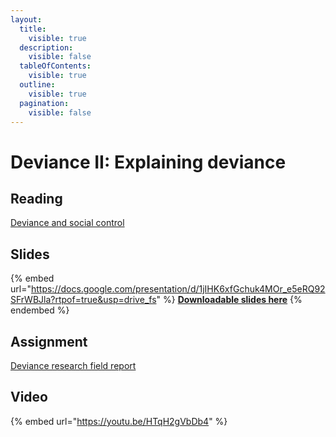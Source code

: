 ```yaml
---
layout:
  title:
    visible: true
  description:
    visible: false
  tableOfContents:
    visible: true
  outline:
    visible: true
  pagination:
    visible: false
---
```


# Deviance II: Explaining deviance

## Reading

[Deviance and social control](https://drive.google.com/open?id=1sTMHvG44okMyJIMEqiep1i9Obudjhv2G\&usp=drive\_fs)

## Slides

{% embed url="https://docs.google.com/presentation/d/1jIHK6xfGchuk4MOr_e5eRQ92SFrWBJla?rtpof=true&usp=drive_fs" %}
[**Downloadable slides here**](https://docs.google.com/presentation/d/1jIHK6xfGchuk4MOr\_e5eRQ92SFrWBJla?rtpof=true\&usp=drive\_fs)
{% endembed %}

## Assignment

[Deviance research field report](https://docs.google.com/document/d/1VbSU7pPzFRwclZRRFbuxKa3sTx4Ufjy7/edit?usp=sharing\&ouid=100179871492576617561\&rtpof=true\&sd=true)

## Video

{% embed url="https://youtu.be/HTqH2gVbDb4" %}

